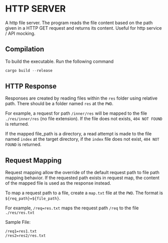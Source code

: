 # HTTP SERVER

A http file server. The program reads the file content based on the path given in a HTTP GET request and returns its content. Useful for http service / API mocking.

## Compilation

To build the executable. Run the following command

```rust
cargo build --release
```

## HTTP Response

Responses are created by reading files within the ```res``` folder using relative path. There should be a folder named ```res``` at the ```PWD```.

For example, a request for path ```/inner/res``` will be mapped to the file ```./res/inner/res``` (no file extension). If the file does not exists, ```404 NOT FOUND``` is returned.

If the mapped file_path is a directory, a read attempt is made to the file named ```index``` at the target directory, if the ```index``` file does not exist, ```404 NOT FOUND``` is returned.

## Request Mapping

Request mapping allow the override of the default request path to file path mapping behavior. If the requested path exists in request map, the content of the mapped file is used as the response instead.

To map a request path to a file, create a ```map.txt``` file at the ```PWD```. The format is ```${req_path}=${file_path}```. 

For example, ```/req=res.txt``` maps the request path ```/req``` to the file ```./res/res.txt```

Sample File:

```
/req1=res1.txt
/res2=res2/res.txt
```